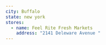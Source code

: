 ```yaml
---
city: Buffalo
state: new york
stores:
  - name: Feel Rite Fresh Markets
    address: "2141 Deleware Avenue "
---
```

